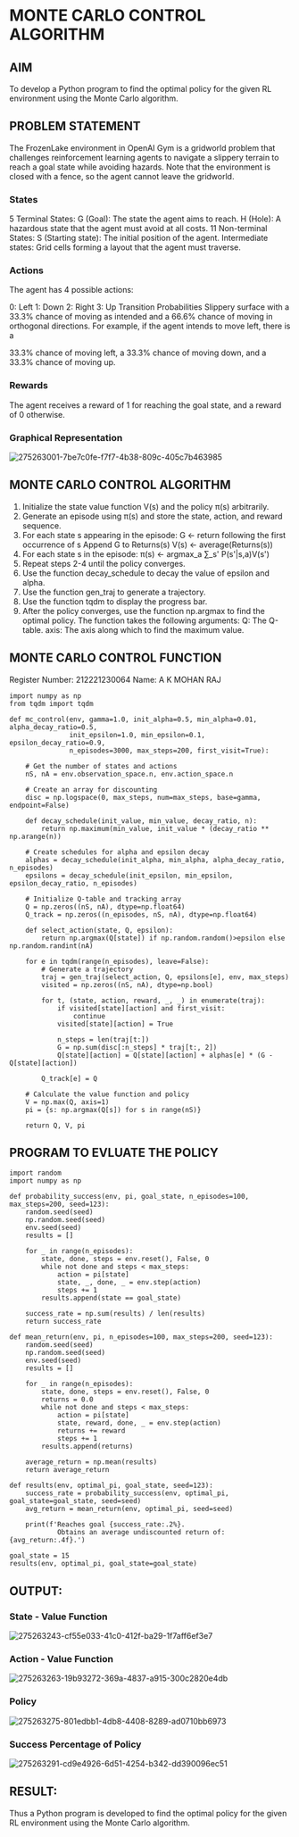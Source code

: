 # MONTE CARLO CONTROL ALGORITHM

## AIM
To develop a Python program to find the optimal policy for the given RL environment using the Monte Carlo algorithm.

## PROBLEM STATEMENT
The FrozenLake environment in OpenAI Gym is a gridworld problem that challenges reinforcement learning agents to navigate a slippery terrain to reach a goal state while avoiding hazards. Note that the environment is closed with a fence, so the agent cannot leave the gridworld.

### States
5 Terminal States:
G (Goal): The state the agent aims to reach.
H (Hole): A hazardous state that the agent must avoid at all costs.
11 Non-terminal States:
S (Starting state): The initial position of the agent.
Intermediate states: Grid cells forming a layout that the agent must traverse.
### Actions
The agent has 4 possible actions:

0: Left
1: Down
2: Right
3: Up
Transition Probabilities
Slippery surface with a 33.3% chance of moving as intended and a 66.6% chance of moving in orthogonal directions. For example, if the agent intends to move left, there is a

33.3% chance of moving left, a
33.3% chance of moving down, and a
33.3% chance of moving up.
### Rewards
The agent receives a reward of 1 for reaching the goal state, and a reward of 0 otherwise.
### Graphical Representation
![275263001-7be7c0fe-f7f7-4b38-809c-405c7b463985](https://github.com/MEENA155/monte-carlo-control/assets/94677128/7c333f74-adc4-4b85-80e0-88dea3a8e155)

## MONTE CARLO CONTROL ALGORITHM
1. Initialize the state value function V(s) and the policy π(s) arbitrarily.
2. Generate an episode using π(s) and store the state, action, and reward sequence.
3. For each state s appearing in the episode:
G ← return following the first occurrence of s
Append G to Returns(s)
V(s) ← average(Returns(s))
4. For each state s in the episode:
π(s) ← argmax_a ∑_s' P(s'|s,a)V(s')
5. Repeat steps 2-4 until the policy converges.
6. Use the function decay_schedule to decay the value of epsilon and alpha.
7. Use the function gen_traj to generate a trajectory.
8. Use the function tqdm to display the progress bar.
9. After the policy converges, use the function np.argmax to find the optimal policy. The function takes the following arguments:
Q: The Q-table.
axis: The axis along which to find the maximum value.

## MONTE CARLO CONTROL FUNCTION

Register Number: 212221230064
Name: A K MOHAN RAJ

```
import numpy as np
from tqdm import tqdm

def mc_control(env, gamma=1.0, init_alpha=0.5, min_alpha=0.01, alpha_decay_ratio=0.5,
               init_epsilon=1.0, min_epsilon=0.1, epsilon_decay_ratio=0.9,
               n_episodes=3000, max_steps=200, first_visit=True):

    # Get the number of states and actions
    nS, nA = env.observation_space.n, env.action_space.n

    # Create an array for discounting
    disc = np.logspace(0, max_steps, num=max_steps, base=gamma, endpoint=False)

    def decay_schedule(init_value, min_value, decay_ratio, n):
        return np.maximum(min_value, init_value * (decay_ratio ** np.arange(n))

    # Create schedules for alpha and epsilon decay
    alphas = decay_schedule(init_alpha, min_alpha, alpha_decay_ratio, n_episodes)
    epsilons = decay_schedule(init_epsilon, min_epsilon, epsilon_decay_ratio, n_episodes)

    # Initialize Q-table and tracking array
    Q = np.zeros((nS, nA), dtype=np.float64)
    Q_track = np.zeros((n_episodes, nS, nA), dtype=np.float64)

    def select_action(state, Q, epsilon):
        return np.argmax(Q[state]) if np.random.random()>epsilon else np.random.randint(nA)

    for e in tqdm(range(n_episodes), leave=False):
        # Generate a trajectory
        traj = gen_traj(select_action, Q, epsilons[e], env, max_steps)
        visited = np.zeros((nS, nA), dtype=np.bool)

        for t, (state, action, reward, _, _) in enumerate(traj):
            if visited[state][action] and first_visit:
                continue
            visited[state][action] = True

            n_steps = len(traj[t:])
            G = np.sum(disc[:n_steps] * traj[t:, 2])
            Q[state][action] = Q[state][action] + alphas[e] * (G - Q[state][action])

        Q_track[e] = Q

    # Calculate the value function and policy
    V = np.max(Q, axis=1)
    pi = {s: np.argmax(Q[s]) for s in range(nS)}

    return Q, V, pi
```
## PROGRAM TO EVLUATE THE POLICY
```
import random
import numpy as np

def probability_success(env, pi, goal_state, n_episodes=100, max_steps=200, seed=123):
    random.seed(seed)
    np.random.seed(seed)
    env.seed(seed)
    results = []

    for _ in range(n_episodes):
        state, done, steps = env.reset(), False, 0
        while not done and steps < max_steps:
            action = pi[state]
            state, _, done, _ = env.step(action)
            steps += 1
        results.append(state == goal_state)

    success_rate = np.sum(results) / len(results)
    return success_rate

def mean_return(env, pi, n_episodes=100, max_steps=200, seed=123):
    random.seed(seed)
    np.random.seed(seed)
    env.seed(seed)
    results = []

    for _ in range(n_episodes):
        state, done, steps = env.reset(), False, 0
        returns = 0.0
        while not done and steps < max_steps:
            action = pi[state]
            state, reward, done, _ = env.step(action)
            returns += reward
            steps += 1
        results.append(returns)

    average_return = np.mean(results)
    return average_return

def results(env, optimal_pi, goal_state, seed=123):
    success_rate = probability_success(env, optimal_pi, goal_state=goal_state, seed=seed)
    avg_return = mean_return(env, optimal_pi, seed=seed)
    
    print(f'Reaches goal {success_rate:.2%}. 
  			Obtains an average undiscounted return of: {avg_return:.4f}.')

goal_state = 15
results(env, optimal_pi, goal_state=goal_state)

```
## OUTPUT:
### State - Value Function
![275263243-cf55e033-41c0-412f-ba29-1f7aff6ef3e7](https://github.com/MEENA155/monte-carlo-control/assets/94677128/2a594b57-5413-4b91-8d31-58c9391c096f)

### Action - Value Function
![275263263-19b93272-369a-4837-a915-300c2820e4db](https://github.com/MEENA155/monte-carlo-control/assets/94677128/dd340ab5-17de-4b9f-8d57-7f059b753e06)

### Policy
![275263275-801edbb1-4db8-4408-8289-ad0710bb6973](https://github.com/MEENA155/monte-carlo-control/assets/94677128/c3558b65-fe4a-4714-9868-f938ad9a140e)

### Success Percentage of Policy
![275263291-cd9e4926-6d51-4254-b342-dd390096ec51](https://github.com/MEENA155/monte-carlo-control/assets/94677128/3effb823-e249-4ce7-9c6e-e1cb88a19d68)

## RESULT:
Thus a Python program is developed to find the optimal policy for the given RL environment using the Monte Carlo algorithm.
